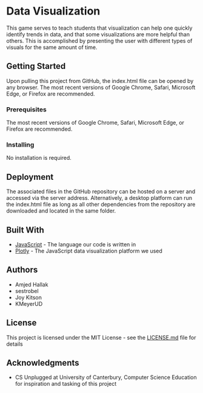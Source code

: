 # Data Visualization

This game serves to teach students that visualization can help one quickly identify trends in data, and that some visualizations are more helpful than others. This is accomplished by presenting the user with different types of visuals for the same amount of time.

## Getting Started

Upon pulling this project from GitHub, the index.html file can be opened by any browser. The most recent versions of Google Chrome, Safari, Microsoft Edge, or Firefox are recommended.

### Prerequisites

The most recent versions of Google Chrome, Safari, Microsoft Edge, or Firefox are recommended.

### Installing

No installation is required.

## Deployment

The associated files in the GitHub repository can be hosted on a server and accessed via the server address. Alternatively, a desktop platform can run the index.html file as long as all other dependencies from the repository are downloaded and located in the same folder.

## Built With

* [JavaScript](https://www.javascript.com) - The language our code is written in 
* [Plotly](https://plot.ly) - The JavaScript data visualization platform we used


## Authors

* Amjed Hallak
* sestrobel
* Joy Kitson
* KMeyerUD

## License

This project is licensed under the MIT License - see the [LICENSE.md](LICENSE.md) file for details

## Acknowledgments

* CS Unplugged at University of Canterbury, Computer Science Education for inspiration and tasking of this project

